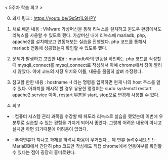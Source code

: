 < 5주차 학습 회고 >

0. 과제 링크 :
https://youtu.be/GsStt1L9HPY

1. 새로 배운 내용 : 
VMware 가상머신을 통해 리눅스를 설치하고 윈도우 환경에서도 리눅스를 사용할 수 있도록 했다.
가상머신 내에 리눅스에 mariadb, php, apache2를 설치해보고 연동해보는 실습을 진행했다.
php 코드를 통해서 mariadb 연동에 성공했는지 확인할 수 있도록 했다.

2. 문제가 발생하고 고민한 내용 :
mariadb와의 연동을 확인하는 php 코드를 작성할 때 mysqli_connect를 mysql_connect로 작성해서
아예 chrome에서 창이 열리지 않았다. 이에 코드의 저장 위치와 이름, 내용을 꼼꼼히 살펴 수정했다.

3. 참고할 만한 내용 :
hostname -I 라는 명령을 입력하면 현재 나의 host 주소를 알 수 있다.
아파치를 재시작 할 경우 유용한 명령어는 sudo systemctl restart apache2.service 이며,
restart 부분을 start, stop으로 변경해 사용할 수 있다.

4. 회고
+ :
컴퓨터 시스템 관리 과목을 수강할 때 페도라 리눅스로 실습을 했었는데 이번에 우분투로
실습할 수 있는 경험을 가지게 되어서 좋았다.
그렇게 어려운 내용이 아니고 설치만 하면 되기때문에 어려움이 없었다.
- : 
추석연휴가 지나고 과제를 하려니 마음이 무거웠다... 제 연휴 돌려주세요 !!
! : 
MariaDB에서 간단히 php 코드만 작성해도 직접 chrome에서 연동여부를 확인할 수 있다는
점이 굉장히 흥미로웠다.
